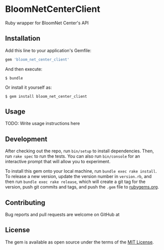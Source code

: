 # BloomNetCenterClient

Ruby wrapper for BloomNet Center's API

## Installation

Add this line to your application's Gemfile:

```ruby
gem 'bloom_net_center_client'
```

And then execute:

    $ bundle

Or install it yourself as:

    $ gem install bloom_net_center_client

## Usage

TODO: Write usage instructions here

## Development

After checking out the repo, run `bin/setup` to install dependencies. Then, run `rake spec` to run the tests. You can also run `bin/console` for an interactive prompt that will allow you to experiment.

To install this gem onto your local machine, run `bundle exec rake install`. To release a new version, update the version number in `version.rb`, and then run `bundle exec rake release`, which will create a git tag for the version, push git commits and tags, and push the `.gem` file to [rubygems.org](https://rubygems.org).

## Contributing

Bug reports and pull requests are welcome on GitHub at

## License

The gem is available as open source under the terms of the [MIT License](http://opensource.org/licenses/MIT).
